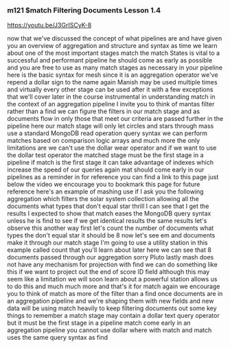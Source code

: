 ### m121 $match Filtering Documents Lesson 1.4

https://youtu.be/J3GrISCyK-8



now that we've discussed the concept of
what pipelines are and have given you an
overview of aggregation and structure
and syntax as time we learn about one of
the most important stages match the
match States is vital to a successful
and performant pipeline he should come
as early as possible and you are free to
use as many match stages as necessary in
your pipeline here is the basic syntax
for mesh since it is an aggregation
operator we've repend a dollar sign to
the name again Manish may be used
multiple times and virtually every other
stage can be used after it with a few
exceptions that we'll cover later in the
course instrumental in understanding
match in the context of an aggregation
pipeline I invite you to think of mantas
filter rather than a find we can figure
the filters in our match stage and as
documents flow in only those that meet
our criteria are passed further in the
pipeline here our match stage will only
let circles and stars through mass use a
standard MongoDB read operation query
syntax we can perform matches based on
comparison logic arrays and much more
the only limitations are we can't use
the dollar wear operator and if we want
to use the dollar test operator the
matched stage must be the first stage in
a pipeline if match is the first stage
it can take advantage of indexes which
increase the speed of our queries again
mat should come early in our pipelines
as a reminder in for reference you can
find a link to this page just below the
video we encourage you to bookmark this
page for future reference here's an
example of mashing use if I ask you the
following aggregation which filters the
solar system collection allowing all the
documents what types that don't equal
star thrill I can see that I get the
results I expected to show that match
eases the MongoDB query syntax unless he
is find to see if we get identical
results the same results let's observe
this another way first let's count the
number of documents what types the don't
equal star it should be 8
now let's see em and documents make it
through our match stage I'm going to use
a utility station in this example called
count that you'll learn about later here
we can see that 8 documents passed
through our aggregation sorry Pluto
lastly mash does not have any mechanism
for projection with find we can do
something like this if we want to
project out the end of score ID field
although this may seem like a limitation
we will soon learn about a powerful
station allows us to do this and much
much more and that's it for match again
we encourage you to think of match as
more of the filter than a find once
documents are in an aggregation pipeline
and we're shaping them with new fields
and new data will be using match heavily
to keep filtering documents out some key
things to remember a match stage may
contain a dollar text query operator but
it must be the first stage in a pipeline
match come early in an aggregation
pipeline you cannot use dollar where
with match and match uses the same query
syntax as find